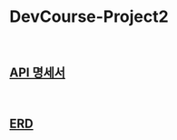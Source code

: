 # DevCourse-Project2

<br/>

## [API 명세서](https://lee-js.gitbook.io/bookstore/)

<br/>

## [ERD](https://dbdocs.io/whdtlr202/Bookstore?view=relationships)
